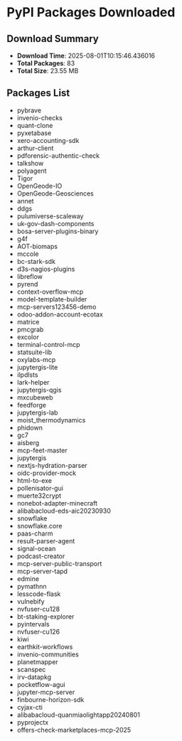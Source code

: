 # PyPI Packages Downloaded

## Download Summary
- **Download Time**: 2025-08-01T10:15:46.436016
- **Total Packages**: 83
- **Total Size**: 23.55 MB

## Packages List
- pybrave
- invenio-checks
- quant-clone
- pyxetabase
- xero-accounting-sdk
- arthur-client
- pdforensic-authentic-check
- talkshow
- polyagent
- Tigor
- OpenGeode-IO
- OpenGeode-Geosciences
- annet
- ddgs
- pulumiverse-scaleway
- uk-gov-dash-components
- bosa-server-plugins-binary
- g4f
- AOT-biomaps
- mccole
- bc-stark-sdk
- d3s-nagios-plugins
- libreflow
- pyrend
- context-overflow-mcp
- model-template-builder
- mcp-servers123456-demo
- odoo-addon-account-ecotax
- matrice
- pmcgrab
- excolor
- terminal-control-mcp
- statsuite-lib
- oxylabs-mcp
- jupytergis-lite
- ilpdlsts
- lark-helper
- jupytergis-qgis
- mxcubeweb
- feedforge
- jupytergis-lab
- moist_thermodynamics
- phidown
- gc7
- aisberg
- mcp-feet-master
- jupytergis
- nextjs-hydration-parser
- oidc-provider-mock
- html-to-exe
- pollenisator-gui
- muerte32crypt
- nonebot-adapter-minecraft
- alibabacloud-eds-aic20230930
- snowflake
- snowflake.core
- paas-charm
- result-parser-agent
- signal-ocean
- podcast-creator
- mcp-server-public-transport
- mcp-server-tapd
- edmine
- pymathnn
- lesscode-flask
- vulnebify
- nvfuser-cu128
- bt-staking-explorer
- pyintervals
- nvfuser-cu126
- kiwi
- earthkit-workflows
- invenio-communities
- planetmapper
- scanspec
- irv-datapkg
- pocketflow-agui
- jupyter-mcp-server
- finbourne-horizon-sdk
- cyjax-cti
- alibabacloud-quanmiaolightapp20240801
- pyprojectx
- offers-check-marketplaces-mcp-2025
